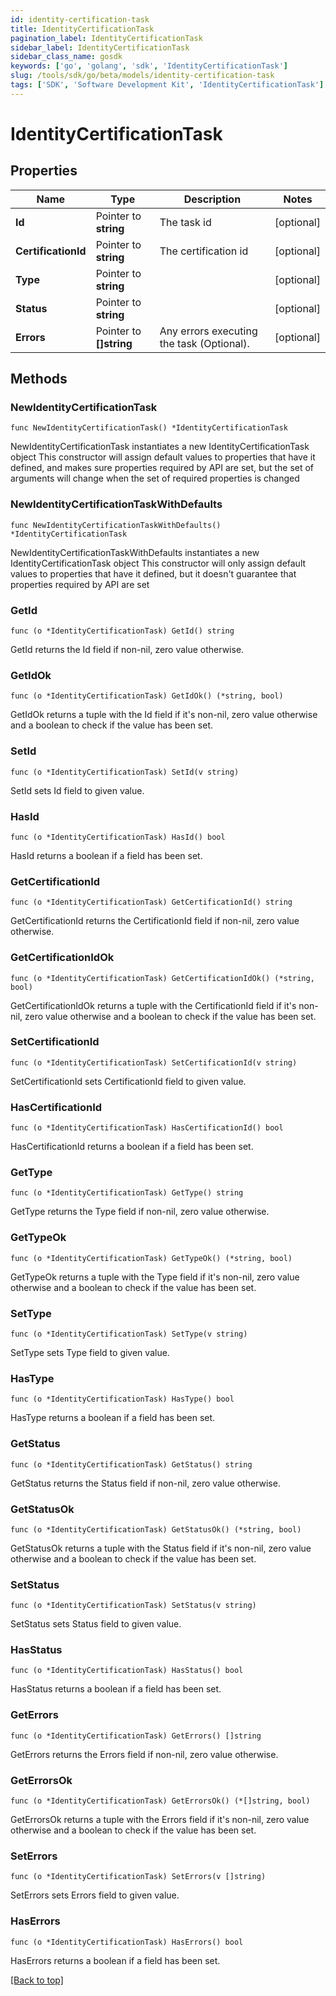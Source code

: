```yaml
---
id: identity-certification-task
title: IdentityCertificationTask
pagination_label: IdentityCertificationTask
sidebar_label: IdentityCertificationTask
sidebar_class_name: gosdk
keywords: ['go', 'golang', 'sdk', 'IdentityCertificationTask'] 
slug: /tools/sdk/go/beta/models/identity-certification-task
tags: ['SDK', 'Software Development Kit', 'IdentityCertificationTask']
---
```


# IdentityCertificationTask

## Properties

Name | Type | Description | Notes
------------ | ------------- | ------------- | -------------
**Id** |  Pointer to **string** | The task id | [optional] 
**CertificationId** |  Pointer to **string** | The certification id | [optional] 
**Type** |  Pointer to **string** |  | [optional] 
**Status** |  Pointer to **string** |  | [optional] 
**Errors** |  Pointer to **[]string** | Any errors executing the task (Optional). | [optional] 

## Methods

### NewIdentityCertificationTask

`func NewIdentityCertificationTask() *IdentityCertificationTask`

NewIdentityCertificationTask instantiates a new IdentityCertificationTask object
This constructor will assign default values to properties that have it defined,
and makes sure properties required by API are set, but the set of arguments
will change when the set of required properties is changed

### NewIdentityCertificationTaskWithDefaults

`func NewIdentityCertificationTaskWithDefaults() *IdentityCertificationTask`

NewIdentityCertificationTaskWithDefaults instantiates a new IdentityCertificationTask object
This constructor will only assign default values to properties that have it defined,
but it doesn't guarantee that properties required by API are set

### GetId

`func (o *IdentityCertificationTask) GetId() string`

GetId returns the Id field if non-nil, zero value otherwise.

### GetIdOk

`func (o *IdentityCertificationTask) GetIdOk() (*string, bool)`

GetIdOk returns a tuple with the Id field if it's non-nil, zero value otherwise
and a boolean to check if the value has been set.

### SetId

`func (o *IdentityCertificationTask) SetId(v string)`

SetId sets Id field to given value.

### HasId

`func (o *IdentityCertificationTask) HasId() bool`

HasId returns a boolean if a field has been set.

### GetCertificationId

`func (o *IdentityCertificationTask) GetCertificationId() string`

GetCertificationId returns the CertificationId field if non-nil, zero value otherwise.

### GetCertificationIdOk

`func (o *IdentityCertificationTask) GetCertificationIdOk() (*string, bool)`

GetCertificationIdOk returns a tuple with the CertificationId field if it's non-nil, zero value otherwise
and a boolean to check if the value has been set.

### SetCertificationId

`func (o *IdentityCertificationTask) SetCertificationId(v string)`

SetCertificationId sets CertificationId field to given value.

### HasCertificationId

`func (o *IdentityCertificationTask) HasCertificationId() bool`

HasCertificationId returns a boolean if a field has been set.

### GetType

`func (o *IdentityCertificationTask) GetType() string`

GetType returns the Type field if non-nil, zero value otherwise.

### GetTypeOk

`func (o *IdentityCertificationTask) GetTypeOk() (*string, bool)`

GetTypeOk returns a tuple with the Type field if it's non-nil, zero value otherwise
and a boolean to check if the value has been set.

### SetType

`func (o *IdentityCertificationTask) SetType(v string)`

SetType sets Type field to given value.

### HasType

`func (o *IdentityCertificationTask) HasType() bool`

HasType returns a boolean if a field has been set.

### GetStatus

`func (o *IdentityCertificationTask) GetStatus() string`

GetStatus returns the Status field if non-nil, zero value otherwise.

### GetStatusOk

`func (o *IdentityCertificationTask) GetStatusOk() (*string, bool)`

GetStatusOk returns a tuple with the Status field if it's non-nil, zero value otherwise
and a boolean to check if the value has been set.

### SetStatus

`func (o *IdentityCertificationTask) SetStatus(v string)`

SetStatus sets Status field to given value.

### HasStatus

`func (o *IdentityCertificationTask) HasStatus() bool`

HasStatus returns a boolean if a field has been set.

### GetErrors

`func (o *IdentityCertificationTask) GetErrors() []string`

GetErrors returns the Errors field if non-nil, zero value otherwise.

### GetErrorsOk

`func (o *IdentityCertificationTask) GetErrorsOk() (*[]string, bool)`

GetErrorsOk returns a tuple with the Errors field if it's non-nil, zero value otherwise
and a boolean to check if the value has been set.

### SetErrors

`func (o *IdentityCertificationTask) SetErrors(v []string)`

SetErrors sets Errors field to given value.

### HasErrors

`func (o *IdentityCertificationTask) HasErrors() bool`

HasErrors returns a boolean if a field has been set.


[[Back to top]](#) 


